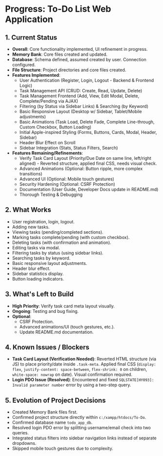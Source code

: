# Progress: To-Do List Web Application

## 1. Current Status
- **Overall**: Core functionality implemented, UI refinement in progress.
- **Memory Bank**: Core files created and updated.
- **Database**: Schema defined, assumed created by user. Connection configured.
- **File Structure**: Project directories and core files created.
- **Features Implemented**:
    - User Authentication (Register, Login, Logout - Backend & Frontend Logic)
    - Task Management API (CRUD: Create, Read, Update, Delete)
    - Task Management Frontend (Add, View, Edit Modal, Delete, Complete/Pending via AJAX)
    - Filtering (by Status via Sidebar Links) & Searching (by Keyword)
    - Basic Responsive Layout (Desktop w/ Sidebar, Tablet/Mobile adjustments)
    - Basic Animations (Task Load, Delete Fade, Complete Line-through, Custom Checkbox, Button Loading)
    - Initial Apple-inspired Styling (Forms, Buttons, Cards, Modal, Header, Sidebar)
    - Header Blur Effect on Scroll
    - Sidebar Integration (Stats, Status Filters, Search)
- **Features Remaining/Refinements**:
    - Verify Task Card Layout (Priority/Due Date on same line, left/right aligned) - Reverted structure, applied final CSS, needs visual check.
    - Advanced Animations (Optional: Button ripple, more complex transitions)
    - Advanced UI (Optional: Mobile touch gestures)
    - Security Hardening (Optional: CSRF Protection)
    - Documentation (User Guide, Developer Docs update in README.md)
    - Thorough Testing & Debugging

## 2. What Works
- User registration, login, logout.
- Adding new tasks.
- Viewing tasks (pending/completed sections).
- Marking tasks complete/pending (with custom checkbox).
- Deleting tasks (with confirmation and animation).
- Editing tasks via modal.
- Filtering tasks by status (using sidebar links).
- Searching tasks by keyword.
- Basic responsive layout adjustments.
- Header blur effect.
- Sidebar statistics display.
- Button loading indicators.

## 3. What's Left to Build
- **High Priority**: Verify task card meta layout visually.
- **Ongoing**: Testing and bug fixing.
- **Optional**:
    - CSRF Protection.
    - Advanced animations/UI (touch gestures, etc.).
    - Update README.md documentation.
## 4. Known Issues / Blockers
- **Task Card Layout (Verification Needed)**: Reverted HTML structure (via JS) to place priority/date inside `.task-meta`. Applied final CSS (`display: flex`, `justify-content: space-between`, `flex-shrink: 0` on children, `white-space: nowrap` on date). Visual confirmation required.
- **Login PDO Issue (Resolved)**: Encountered and fixed `SQLSTATE[HY093]: Invalid parameter number` error by using a two-step query.

## 5. Evolution of Project Decisions
- Created Memory Bank files first.
- Confirmed project structure directly within `c:/xampp/htdocs/To-Do`.
- Confirmed database name `todo_app_db`.
- Resolved login PDO error by splitting username/email check into two queries.
- Integrated status filters into sidebar navigation links instead of separate dropdowns.
- Skipped mobile touch gestures due to complexity.
